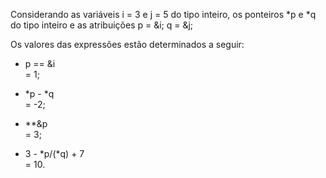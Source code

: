 Considerando as variáveis i = 3 e j = 5 do tipo inteiro, os ponteiros *p e *q do tipo inteiro e as atribuições
p = &i;
q = &j;

Os valores das expressões estão determinados a seguir:

* p == &i   
  = 1;

* *p - *q   
   = -2;

* **&p   
  = 3;

* 3 - *p/(*q) + 7   
  = 10.
